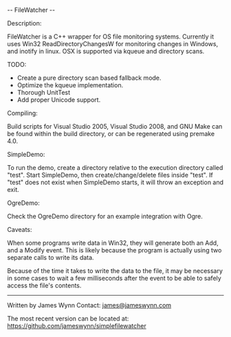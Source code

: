 -- FileWatcher --

Description:

FileWatcher is a C++ wrapper for OS file monitoring systems. Currently
it uses Win32 ReadDirectoryChangesW for monitoring changes in Windows,
and inotify in linux. OSX is supported via kqueue and directory scans.

TODO:

- Create a pure directory scan based fallback mode.
- Optimize the kqueue implementation.
- Thorough UnitTest
- Add proper Unicode support.

Compiling:

Build scripts for Visual Studio 2005, Visual Studio 2008, and GNU Make
can be found within the build directory, or can be regenerated using
premake 4.0.

SimpleDemo:

To run the demo, create a directory relative to the execution directory
called "test". Start SimpleDemo, then create/change/delete files inside
"test". If "test" does not exist when SimpleDemo starts, it will throw
an exception and exit.

OgreDemo:

Check the OgreDemo directory for an example integration with Ogre.

Caveats:

When some programs write data in Win32, they will generate both an Add,
and a Modify event. This is likely because the program is actually using
two separate calls to write its data.

Because of the time it takes to write the data to the file, it may be
necessary in some cases to wait a few milliseconds after the event to be
able to safely access the file's contents.

---

Written by James Wynn
Contact: james@jameswynn.com

The most recent version can be located at:
https://github.com/jameswynn/simplefilewatcher
